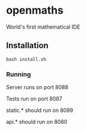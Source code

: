 # openmaths

World's first mathematical IDE

## Installation

```bash install.sh```

### Running

Server runs on port 8088

Tests run on port 8087

static.* should run on 8089

api.* should run on 8080
